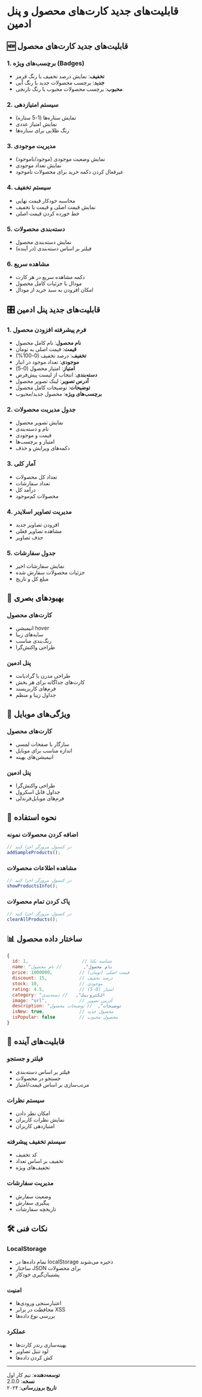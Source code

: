 # قابلیت‌های جدید کارت‌های محصول و پنل ادمین

## 🆕 قابلیت‌های جدید کارت‌های محصول

### 1. برچسب‌های ویژه (Badges)
- **تخفیف**: نمایش درصد تخفیف با رنگ قرمز
- **جدید**: برچسب محصولات جدید با رنگ آبی
- **محبوب**: برچسب محصولات محبوب با رنگ نارنجی

### 2. سیستم امتیازدهی
- نمایش ستاره‌ها (1-5 ستاره)
- نمایش امتیاز عددی
- رنگ طلایی برای ستاره‌ها

### 3. مدیریت موجودی
- نمایش وضعیت موجودی (موجود/ناموجود)
- نمایش تعداد موجودی
- غیرفعال کردن دکمه خرید برای محصولات ناموجود

### 4. سیستم تخفیف
- محاسبه خودکار قیمت نهایی
- نمایش قیمت اصلی و قیمت با تخفیف
- خط خورده کردن قیمت اصلی

### 5. دسته‌بندی محصولات
- نمایش دسته‌بندی محصول
- فیلتر بر اساس دسته‌بندی (در آینده)

### 6. مشاهده سریع
- دکمه مشاهده سریع در هر کارت
- مودال با جزئیات کامل محصول
- امکان افزودن به سبد خرید از مودال

## 🎛️ قابلیت‌های جدید پنل ادمین

### 1. فرم پیشرفته افزودن محصول
- **نام محصول**: نام کامل محصول
- **قیمت**: قیمت اصلی به تومان
- **تخفیف**: درصد تخفیف (0-100%)
- **موجودی**: تعداد موجود در انبار
- **امتیاز**: امتیاز محصول (0-5)
- **دسته‌بندی**: انتخاب از لیست پیش‌فرض
- **آدرس تصویر**: لینک تصویر محصول
- **توضیحات**: توضیحات کامل محصول
- **برچسب‌های ویژه**: محصول جدید/محبوب

### 2. جدول مدیریت محصولات
- نمایش تصویر محصول
- نام و دسته‌بندی
- قیمت و موجودی
- امتیاز و برچسب‌ها
- دکمه‌های ویرایش و حذف

### 3. آمار کلی
- تعداد کل محصولات
- تعداد سفارشات
- درآمد کل
- محصولات کم‌موجود

### 4. مدیریت تصاویر اسلایدر
- افزودن تصاویر جدید
- مشاهده تصاویر فعلی
- حذف تصاویر

### 5. جدول سفارشات
- نمایش سفارشات اخیر
- جزئیات محصولات سفارش شده
- مبلغ کل و تاریخ

## 🎨 بهبودهای بصری

### کارت‌های محصول
- انیمیشن hover
- سایه‌های زیبا
- رنگ‌بندی مناسب
- طراحی واکنش‌گرا

### پنل ادمین
- طراحی مدرن با گرادیانت
- کارت‌های جداگانه برای هر بخش
- فرم‌های کاربرپسند
- جداول زیبا و منظم

## 📱 ویژگی‌های موبایل

### کارت‌های محصول
- سازگار با صفحات لمسی
- اندازه مناسب برای موبایل
- انیمیشن‌های بهینه

### پنل ادمین
- طراحی واکنش‌گرا
- جداول قابل اسکرول
- فرم‌های موبایل‌فرندلی

## 🔧 نحوه استفاده

### اضافه کردن محصولات نمونه
```javascript
// در کنسول مرورگر اجرا کنید
addSampleProducts();
```

### مشاهده اطلاعات محصولات
```javascript
// در کنسول مرورگر اجرا کنید
showProductsInfo();
```

### پاک کردن تمام محصولات
```javascript
// در کنسول مرورگر اجرا کنید
clearAllProducts();
```

## 📊 ساختار داده محصول

```javascript
{
  id: 1,                    // شناسه یکتا
  name: "نام محصول",        // نام محصول
  price: 1000000,          // قیمت اصلی (تومان)
  discount: 15,            // درصد تخفیف
  stock: 10,               // موجودی
  rating: 4.5,             // امتیاز (0-5)
  category: "الکترونیک",   // دسته‌بندی
  image: "url",            // آدرس تصویر
  description: "توضیحات",  // توضیحات محصول
  isNew: true,             // محصول جدید
  isPopular: false         // محصول محبوب
}
```

## 🚀 قابلیت‌های آینده

### فیلتر و جستجو
- فیلتر بر اساس دسته‌بندی
- جستجو در محصولات
- مرتب‌سازی بر اساس قیمت/امتیاز

### سیستم نظرات
- امکان نظر دادن
- نمایش نظرات کاربران
- امتیازدهی کاربران

### سیستم تخفیف پیشرفته
- کد تخفیف
- تخفیف بر اساس تعداد
- تخفیف‌های ویژه

### مدیریت سفارشات
- وضعیت سفارش
- پیگیری سفارش
- تاریخچه سفارشات

## 🛠️ نکات فنی

### LocalStorage
- تمام داده‌ها در localStorage ذخیره می‌شوند
- ساختار JSON برای محصولات
- پشتیبان‌گیری خودکار

### امنیت
- اعتبارسنجی ورودی‌ها
- محافظت در برابر XSS
- بررسی نوع داده‌ها

### عملکرد
- بهینه‌سازی رندر کارت‌ها
- لود تنبل تصاویر
- کش کردن داده‌ها

---

**توسعه‌دهنده**: تیم کار اول  
**نسخه**: 2.0.0  
**تاریخ بروزرسانی**: ۲۰۲۴ 